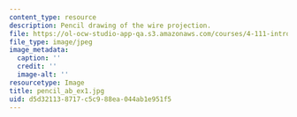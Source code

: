 ```yaml
---
content_type: resource
description: Pencil drawing of the wire projection.
file: https://ol-ocw-studio-app-qa.s3.amazonaws.com/courses/4-111-introduction-to-architecture-environmental-design-spring-2014/d5d321138717c5c988ea044ab1e951f5_pencil_ab_ex1.jpg
file_type: image/jpeg
image_metadata:
  caption: ''
  credit: ''
  image-alt: ''
resourcetype: Image
title: pencil_ab_ex1.jpg
uid: d5d32113-8717-c5c9-88ea-044ab1e951f5
---
```


